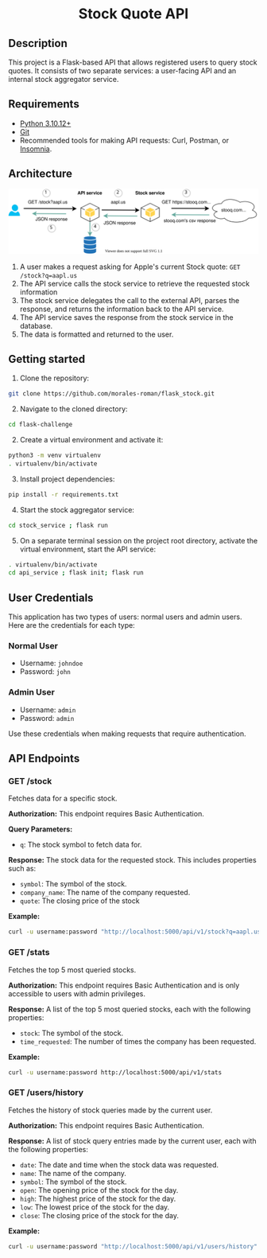 <div align="center">
    <h1>Stock Quote API</h1>
</div>


## Description
This project is a Flask-based API that allows registered users to query stock quotes. It consists of two separate services: a user-facing API and an internal stock aggregator service.

## Requirements
* [Python 3.10.12+](https://www.python.org/downloads/release/python-31012/)
* [Git](https://git-scm.com/downloads)
* Recommended tools for making API requests: Curl, Postman, or [Insomnia](https://github.com/Kong/insomnia/releases/latest).

## Architecture
![Architecture Diagram](diagram.svg)
1. A user makes a request asking for Apple's current Stock quote: `GET /stock?q=aapl.us`
2. The API service calls the stock service to retrieve the requested stock information
3. The stock service delegates the call to the external API, parses the response, and returns the information back to the API service.
4. The API service saves the response from the stock service in the database.
5. The data is formatted and returned to the user.


## Getting started

1. Clone the repository:

```sh
git clone https://github.com/morales-roman/flask_stock.git
```
2. Navigate to the cloned directory:
```sh
cd flask-challenge
```
2. Create a virtual environment and activate it:
```sh
python3 -m venv virtualenv
. virtualenv/bin/activate
```
3. Install project dependencies: 
```sh
pip install -r requirements.txt
```
4. Start the stock aggregator service: 
```sh
cd stock_service ; flask run
```
5. On a separate terminal session on the project root directory, activate the virtual environment, start the API service: 
```sh
. virtualenv/bin/activate
cd api_service ; flask init; flask run
```

## User Credentials

This application has two types of users: normal users and admin users. Here are the credentials for each type:

### Normal User

- Username: `johndoe`
- Password: `john`

### Admin User

- Username: `admin`
- Password: `admin`

Use these credentials when making requests that require authentication.
## API Endpoints

### GET /stock

Fetches data for a specific stock.

**Authorization:**
This endpoint requires Basic Authentication.

**Query Parameters:**
- `q`: The stock symbol to fetch data for.

**Response:**
The stock data for the requested stock. This includes properties such as:
- `symbol`: The symbol of the stock.
- `company_name`: The name of the company requested.
- `quote`: The closing price of the stock

**Example:**
```bash
curl -u username:password "http://localhost:5000/api/v1/stock?q=aapl.us"
```

### GET /stats

Fetches the top 5 most queried stocks. 

**Authorization:**
This endpoint requires Basic Authentication and is only accessible to users with admin privileges.

**Response:**
A list of the top 5 most queried stocks, each with the following properties:
- `stock`: The symbol of the stock.
- `time_requested`: The number of times the company has been requested.


**Example:**
```bash
curl -u username:password http://localhost:5000/api/v1/stats
```

### GET /users/history

Fetches the history of stock queries made by the current user.

**Authorization:**
This endpoint requires Basic Authentication.

**Response:**
A list of stock query entries made by the current user, each with the following properties:
- `date`: The date and time when the stock data was requested.
- `name`: The name of the company.
- `symbol`: The symbol of the stock.
- `open`: The opening price of the stock for the day.
- `high`: The highest price of the stock for the day.
- `low`: The lowest price of the stock for the day.
- `close`: The closing price of the stock for the day.

**Example:**
```bash
curl -u username:password "http://localhost:5000/api/v1/users/history"
```